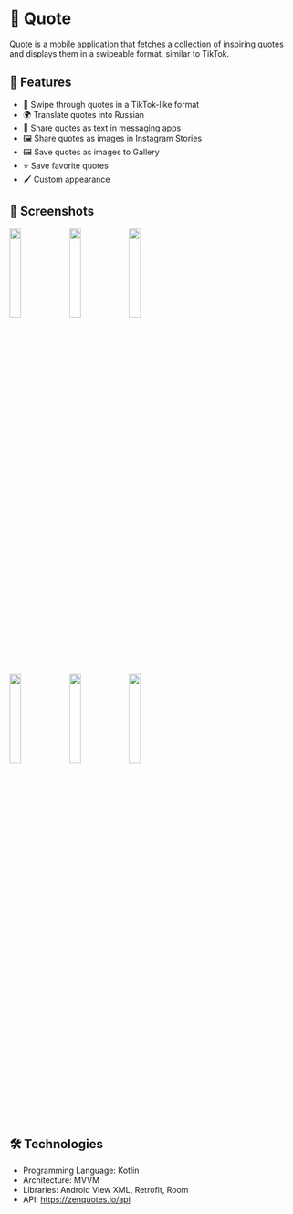 # 📱 Quote

Quote is a mobile application that fetches a collection of inspiring quotes and displays them in a swipeable format, similar to TikTok.

## 🚀 Features

- 📌 Swipe through quotes in a TikTok-like format
- 🌍 Translate quotes into Russian
- 💬 Share quotes as text in messaging apps
- 🖼️ Share quotes as images in Instagram Stories
- 🖼️ Save quotes as images to Gallery
- ⭐ Save favorite quotes
- 🖌️ Custom appearance

## 📸 Screenshots
<p align="left">
  <img src="https://github.com/user-attachments/assets/3ba81d83-f819-440e-b013-37a64ee62e8e" width="20%">
  <img src="https://github.com/user-attachments/assets/6ff8c6fe-1d7e-4d47-bced-19b866735bf1" width="20%">
  <img src="https://github.com/user-attachments/assets/8a03d7a1-9acf-4814-820f-f430db58a9ab" width="20%">
  <br>
  <img src="https://github.com/user-attachments/assets/76ccfa49-cdfa-469f-9c33-54a125e7383a" width="20%">
  <img src="https://github.com/user-attachments/assets/b36b8aaa-0da4-4432-af1b-76b56a172e99" width="20%">
  <img src="https://github.com/user-attachments/assets/4341ef3a-82f9-4a83-89b6-af2acc04aed1" width="20%">
</p>

## 🛠️ Technologies

- Programming Language: Kotlin
- Architecture: MVVM
- Libraries: Android View XML, Retrofit, Room
- API: https://zenquotes.io/api

